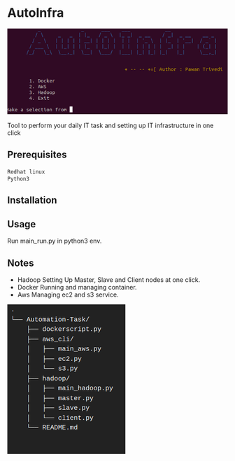 # AutoInfra

![](Aut0Infra.png)

Tool to perform your daily IT task and setting up IT infrastructure in one click

## Prerequisites

	Redhat linux
	Python3 



## Installation

	

## Usage

Run main_run.py in python3 env.


## Notes

* Hadoop
		Setting Up Master, Slave and Client nodes at one click.
* Docker
		Running and managing container.
* Aws 
		Managing ec2 and s3 service.

![](Automation.png)

